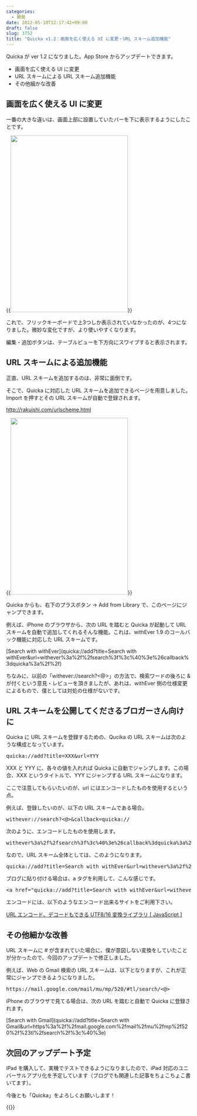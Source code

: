 ```yaml
---
categories:
  - 開発
date: 2012-05-10T12:17:42+09:00
draft: false
slug: 3752
title: "Quicka v1.2：画面を広く使える UI に変更・URL スキーム追加機能"
---
```


Quicka が ver 1.2 になりました。App Store からアップデートできます。

* 画面を広く使える UI に変更
* URL スキームによる URL スキーム追加機能
* その他細かな改善

## 画面を広く使える UI に変更

一番の大きな違いは、画面上部に設置していたバーを下に表示するようにしたことです。

{{<img alt="" src="/images/2012/05/3752_1.png" width="320" height="480">}}

これで、フリックキーボードで上3つしか表示されていなかったのが、4つになりました。微妙な変化ですが、より使いやすくなります。

編集・追加ボタンは、テーブルビューを下方向にスワイプすると表示されます。

## URL スキームによる追加機能

正直、URL スキームを追加するのは、非常に面倒です。

そこで、Quicka に対応した URL スキームを追加できるページを用意しました。Import を押すとその URL スキームが自動で登録されます。

http://rakuishi.com/urlscheme.html

{{<img alt="" src="/images/2012/05/3752_2.png" width="320" height="480">}}

Quicka からも、右下のプラスボタン → Add from Library で、このページにジャンプできます。

例えば、iPhone のブラウザから、次の URL を踏むと Quicka が起動して URL スキームを自動で追加してくれるそんな機能。これは、withEver 1.9 のコールバック機能に対応した URL スキームです。

[Search with withEver](quicka://add?title=Search with withEver&url=withever%3a%2f%2fsearch%3f%3c%40%3e%26callback%3dquicka%3a%2f%2f)

ちなみに、以前の「withever://search?<@>」の方法で、検索ワードの後ろに & が付くという意見・レビューを頂きましたが、あれは、withEver 側の仕様変更によるもので、僕としては対処の仕様がないです。

## URL スキームを公開してくださるブロガーさん向けに

Quicka に URL スキームを登録するための、Qucika の URL スキームは次のような構成となっています。

<pre>quicka://add?title=XXX&url=YYY</code></pre>

XXX と YYY に、各々の値を入れれば Quicka に自動でジャンプします。この場合、XXX というタイトルで、YYY にジャンプする URL スキームになります。

ここで注意してもらいたいのが、url にはエンコードしたものを使用するという点。

例えば、登録したいのが、以下の URL スキームである場合。

<pre>withever://search?<@>&callback=quicka://</code></pre>

次のように、エンコードしたものを使用します。

<pre>withever%3a%2f%2fsearch%3f%3c%40%3e%26callback%3dquicka%3a%2f%2f</code></pre>

なので、URL スキーム全体としては、このようになります。

<pre>
quicka://add?title=Search with withEver&url=withever%3a%2f%2fsearch%3f%3c%40%3e%26callback%3dquicka%3a%2f%2f</code></pre>

ブログに貼り付ける場合は、a タグを利用して、こんな感じです。

<pre>&lt;a href=&quot;quicka://add?title=Search with withEver&amp;url=withever%3a%2f%2fsearch%3f%3c%40%3e%26callback%3dquicka%3a%2f%2f&quot;&gt;Search with withEver&lt;/a&gt;</code></pre>

エンコードには、以下のようなエンコード出来るサイトをご利用下さい。

[URL エンコード、デコードもできる UTF8/16 変換ライブラリ [ JavaScript ]](http://user1.matsumoto.ne.jp/~goma/js/utf.html)

## その他細かな改善

URL スキームに # が含まれていた場合に、僕が意図しない変換をしていたことが分かったので、今回のアップデートで修正しました。

例えば、Web の Gmail 検索の URL スキームは、以下となりますが、これが正常にジャンプできるようになりました。

<pre>https://mail.google.com/mail/mu/mp/520/#tl/search/<@></code></pre>

iPhone のブラウザで見てる場合は、次の URL を踏むと自動で Quicka に登録されます。

[Search with Gmail](quicka://add?title=Search with Gmail&url=https%3a%2f%2fmail.google.com%2fmail%2fmu%2fmp%2f520%2f%23tl%2fsearch%2f%3c%40%3e)

## 次回のアップデート予定

iPad を購入して、実機でテストできるようになりましたので、iPad 対応のユニバーサルアプリ化を予定しています（ブログでも関連した記事をちょこちょこ書いてます）。

今後とも「Quicka」をよろしくお願いします！

{{<app id="511606108" title="Quicka 1.2（￥85）" src="http://a3.mzstatic.com/us/r1000/077/Purple/v4/b0/e4/d4/b0e4d451-a255-4321-966a-33ccf6d2ddf4/ibjG3fNt4Phm08ZnZUjx0g-temp-upload.cqnwvlfj.100x100-75.png">}}
